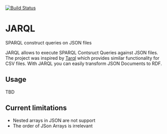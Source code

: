 [![Build Status](https://travis-ci.org/DavideAllavena/jarql.svg?branch=master)](https://travis-ci.org/DavideAllavena/jarql)

# JARQL
SPARQL construct queries on JSON files

JARQL allows to execute SPARQL Contsruct Queries against JSON files.  The project was inspired by [Tarql](https://github.com/tarql/tarql) which provides similar functionality for CSV files. With JARQL you can easily transform JSON Documents to RDF.

## Usage

TBD

## Current limitations

 * Nested arrays in JSON are not support
 * The order of JSon Arrays is irrelevant
